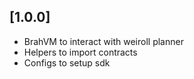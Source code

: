 ## [1.0.0]

- BrahVM to interact with weiroll planner
- Helpers to import contracts
- Configs to setup sdk
